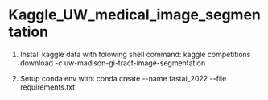 # Kaggle_UW_medical_image_segmentation

1. Install kaggle data with folowing shell command:
kaggle competitions download -c uw-madison-gi-tract-image-segmentation

2. Setup conda env with:
conda create --name fastai_2022 --file requirements.txt

